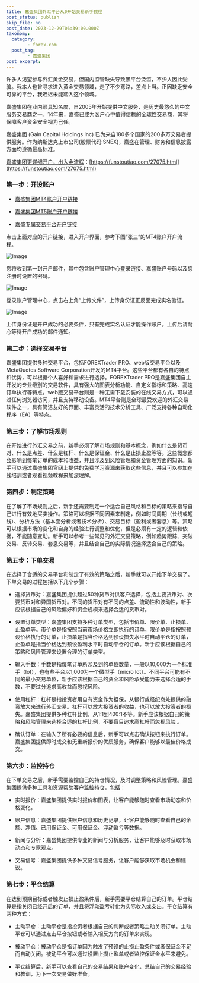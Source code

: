 ```yaml
---
title: 嘉盛集团外汇平台从0开始交易新手教程
post_status: publish
skip_file: no
post_date: 2023-12-29T06:39:00.000Z
taxonomy:
  category:
        - forex-com
  post_tag:
        - 嘉盛集团
post_excerpt: 
---
```

许多人渴望参与外汇黄金交易，但国内监管缺失导致黑平台泛滥，不少人因此受骗。我本人也曾寻求进入黄金交易领域，走了不少弯路，差点上当。正因缺乏安全可靠的平台，我迟迟未能踏入这个领域。

嘉盛集团在业内颇具知名度，自2005年开始提供中文服务，是历史最悠久的中文服务交易商之一。14年来，嘉盛已成为客户心中值得信赖的全球性交易商，其将保障客户资金安全视为己任。

嘉盛集团 (Gain Capital Holdings Inc) 已为来自180多个国家的200多万交易者提供服务。作为纳斯达克上市公司(股票代码:SNEX)，嘉盛在管理、财务和信息披露方面均遵循最高标准。

[嘉盛集团更详细开户，出入金流程](https://funstoutiao.com/27075.html)：[https://funstoutiao.com/27075.html](https://funstoutiao.com/27075.html)

### 第一步：开设账户

* [嘉盛集团MT4账户开户链接](https://s.ssgg.net/jsmt4)

* [嘉盛集团MT5账户开户链接](https://s.ssgg.net/jsmt5)

* [嘉盛专属交易平台开户链接](https://s.ssgg.net/js)

点击上面对应的开户链接，进入开户界面，参考下图“张三”的MT4账户开户流程。

![Image](https://prod-files-secure.s3.us-west-2.amazonaws.com/39ed1227-6d7d-4570-be36-9ccd4a2c4241/7a167aea-686b-400d-af59-4e18eb607a40/640.png?X-Amz-Algorithm=AWS4-HMAC-SHA256&X-Amz-Content-Sha256=UNSIGNED-PAYLOAD&X-Amz-Credential=ASIAZI2LB4667WLWMZWU%2F20250907%2Fus-west-2%2Fs3%2Faws4_request&X-Amz-Date=20250907T161308Z&X-Amz-Expires=3600&X-Amz-Security-Token=IQoJb3JpZ2luX2VjEDwaCXVzLXdlc3QtMiJIMEYCIQDQ%2FxChpufgB%2Fe%2FCCxR4Ts5HHg00jxFvMSSHEVnYNiaSQIhANGRqLddEdUN9m8HYHTdkg4%2FLGHTCQsbEf7QJVe%2BdM8WKogECKX%2F%2F%2F%2F%2F%2F%2F%2F%2F%2FwEQABoMNjM3NDIzMTgzODA1IgyJwzlvBnoGzo%2F%2FaGIq3AMteq%2FQ3oDY9v%2FrMJf4DbSNqttnP%2B4vQ6d7LWE8gDrAtKdbGF5ys8C%2FUMYOwRYxkr89DN9PQXo6tVh4JC25HojLKEM7RHDUi3131Ug0fifOtU9vIxXsUGNqwQigrUYAIIJa4xo6fMhIn%2Fz%2BrEeJvrrYMrpQARDjmbJHwEm6pccncxEqSul5vN8UPSF0HUfnbpudkStBpYC2A9z7B1Im4nwsiJ8Im%2FC32QZyTDZkoem0r4loBP%2BXjzj93%2BzHNYF9NpridqyWa%2Bt2LK2UlOIDHWmxvF4YXUaXnPZj4qA%2BcWuyUTZAFPNZiClpsBGTzBEYNotrNeV6kN9NGq0pxI9X4NIvBRutB%2BkQeQJMWD12sx3EGTMn8w9BoqV8PcuMaErplXXyJRg%2F9LJ0ue0JW8qiUnKRN3EUsFcO%2BQkrsRzCqAz5kMhTafVYoL%2F%2BhdKW5oWM6PoI39TCITo1ESksNQg4TtFVJiR9IdvOT8HgHLsBTsB%2BwaQXKFckMvTcI1juH9CuVuE0hSY%2FKtw39EWem8RijvtkATFlXpITN%2BbGsaBQ%2Fl%2Bpq%2BYs1RIzAtLCf15b45T28FiUY2wDSAS2i4baW3QYH6mYwcOMOX6TvhNrTHhUfA4%2F40btmHQJBAtXFk4AQzDn5vXFBjqkAWMKLhBNdLkv29m0g5yO8%2BFvzP%2BV018CnqLhdOoFH3JZs1mNYDW8ydTkhNYkD%2FKeJtisnE2F41lk7vi7sEwSMlB4TKAn31l1wg%2By%2F1OhLmD2DrPHoxGsLG7jLNFcFE7dUX2P8qBbeoUPyvRJlvWy%2FSNpdnyxJP5dFCiRpKO3M8%2Fc8lNu7gpPS8s6kMDo%2BHMpzDsTcQsuh59l22C%2B35or6f2%2BdEs%2B&X-Amz-Signature=139e91cd36214735028663edc8cce678c2c09c1b931b19b0730d59efed988b09&X-Amz-SignedHeaders=host&x-amz-checksum-mode=ENABLED&x-id=GetObject)

您将收到第一封开户邮件，其中包含账户管理中心登录链接、嘉盛账户号码以及您注册时设置的密码。

![Image](https://prod-files-secure.s3.us-west-2.amazonaws.com/39ed1227-6d7d-4570-be36-9ccd4a2c4241/eaa1c6b3-2877-4284-a0e1-530e222c27fb/image.png?X-Amz-Algorithm=AWS4-HMAC-SHA256&X-Amz-Content-Sha256=UNSIGNED-PAYLOAD&X-Amz-Credential=ASIAZI2LB4667WLWMZWU%2F20250907%2Fus-west-2%2Fs3%2Faws4_request&X-Amz-Date=20250907T161308Z&X-Amz-Expires=3600&X-Amz-Security-Token=IQoJb3JpZ2luX2VjEDwaCXVzLXdlc3QtMiJIMEYCIQDQ%2FxChpufgB%2Fe%2FCCxR4Ts5HHg00jxFvMSSHEVnYNiaSQIhANGRqLddEdUN9m8HYHTdkg4%2FLGHTCQsbEf7QJVe%2BdM8WKogECKX%2F%2F%2F%2F%2F%2F%2F%2F%2F%2FwEQABoMNjM3NDIzMTgzODA1IgyJwzlvBnoGzo%2F%2FaGIq3AMteq%2FQ3oDY9v%2FrMJf4DbSNqttnP%2B4vQ6d7LWE8gDrAtKdbGF5ys8C%2FUMYOwRYxkr89DN9PQXo6tVh4JC25HojLKEM7RHDUi3131Ug0fifOtU9vIxXsUGNqwQigrUYAIIJa4xo6fMhIn%2Fz%2BrEeJvrrYMrpQARDjmbJHwEm6pccncxEqSul5vN8UPSF0HUfnbpudkStBpYC2A9z7B1Im4nwsiJ8Im%2FC32QZyTDZkoem0r4loBP%2BXjzj93%2BzHNYF9NpridqyWa%2Bt2LK2UlOIDHWmxvF4YXUaXnPZj4qA%2BcWuyUTZAFPNZiClpsBGTzBEYNotrNeV6kN9NGq0pxI9X4NIvBRutB%2BkQeQJMWD12sx3EGTMn8w9BoqV8PcuMaErplXXyJRg%2F9LJ0ue0JW8qiUnKRN3EUsFcO%2BQkrsRzCqAz5kMhTafVYoL%2F%2BhdKW5oWM6PoI39TCITo1ESksNQg4TtFVJiR9IdvOT8HgHLsBTsB%2BwaQXKFckMvTcI1juH9CuVuE0hSY%2FKtw39EWem8RijvtkATFlXpITN%2BbGsaBQ%2Fl%2Bpq%2BYs1RIzAtLCf15b45T28FiUY2wDSAS2i4baW3QYH6mYwcOMOX6TvhNrTHhUfA4%2F40btmHQJBAtXFk4AQzDn5vXFBjqkAWMKLhBNdLkv29m0g5yO8%2BFvzP%2BV018CnqLhdOoFH3JZs1mNYDW8ydTkhNYkD%2FKeJtisnE2F41lk7vi7sEwSMlB4TKAn31l1wg%2By%2F1OhLmD2DrPHoxGsLG7jLNFcFE7dUX2P8qBbeoUPyvRJlvWy%2FSNpdnyxJP5dFCiRpKO3M8%2Fc8lNu7gpPS8s6kMDo%2BHMpzDsTcQsuh59l22C%2B35or6f2%2BdEs%2B&X-Amz-Signature=1a3a259750b04f6a49949f608b58de9941f9a998a11e8db04c787b92bc2ec319&X-Amz-SignedHeaders=host&x-amz-checksum-mode=ENABLED&x-id=GetObject)

登录账户管理中心，点击右上角“上传文件”，上传身份证正反面完成实名验证。

![Image](https://prod-files-secure.s3.us-west-2.amazonaws.com/39ed1227-6d7d-4570-be36-9ccd4a2c4241/54090639-09fc-46b4-a135-e0289f707147/image.png?X-Amz-Algorithm=AWS4-HMAC-SHA256&X-Amz-Content-Sha256=UNSIGNED-PAYLOAD&X-Amz-Credential=ASIAZI2LB4667WLWMZWU%2F20250907%2Fus-west-2%2Fs3%2Faws4_request&X-Amz-Date=20250907T161308Z&X-Amz-Expires=3600&X-Amz-Security-Token=IQoJb3JpZ2luX2VjEDwaCXVzLXdlc3QtMiJIMEYCIQDQ%2FxChpufgB%2Fe%2FCCxR4Ts5HHg00jxFvMSSHEVnYNiaSQIhANGRqLddEdUN9m8HYHTdkg4%2FLGHTCQsbEf7QJVe%2BdM8WKogECKX%2F%2F%2F%2F%2F%2F%2F%2F%2F%2FwEQABoMNjM3NDIzMTgzODA1IgyJwzlvBnoGzo%2F%2FaGIq3AMteq%2FQ3oDY9v%2FrMJf4DbSNqttnP%2B4vQ6d7LWE8gDrAtKdbGF5ys8C%2FUMYOwRYxkr89DN9PQXo6tVh4JC25HojLKEM7RHDUi3131Ug0fifOtU9vIxXsUGNqwQigrUYAIIJa4xo6fMhIn%2Fz%2BrEeJvrrYMrpQARDjmbJHwEm6pccncxEqSul5vN8UPSF0HUfnbpudkStBpYC2A9z7B1Im4nwsiJ8Im%2FC32QZyTDZkoem0r4loBP%2BXjzj93%2BzHNYF9NpridqyWa%2Bt2LK2UlOIDHWmxvF4YXUaXnPZj4qA%2BcWuyUTZAFPNZiClpsBGTzBEYNotrNeV6kN9NGq0pxI9X4NIvBRutB%2BkQeQJMWD12sx3EGTMn8w9BoqV8PcuMaErplXXyJRg%2F9LJ0ue0JW8qiUnKRN3EUsFcO%2BQkrsRzCqAz5kMhTafVYoL%2F%2BhdKW5oWM6PoI39TCITo1ESksNQg4TtFVJiR9IdvOT8HgHLsBTsB%2BwaQXKFckMvTcI1juH9CuVuE0hSY%2FKtw39EWem8RijvtkATFlXpITN%2BbGsaBQ%2Fl%2Bpq%2BYs1RIzAtLCf15b45T28FiUY2wDSAS2i4baW3QYH6mYwcOMOX6TvhNrTHhUfA4%2F40btmHQJBAtXFk4AQzDn5vXFBjqkAWMKLhBNdLkv29m0g5yO8%2BFvzP%2BV018CnqLhdOoFH3JZs1mNYDW8ydTkhNYkD%2FKeJtisnE2F41lk7vi7sEwSMlB4TKAn31l1wg%2By%2F1OhLmD2DrPHoxGsLG7jLNFcFE7dUX2P8qBbeoUPyvRJlvWy%2FSNpdnyxJP5dFCiRpKO3M8%2Fc8lNu7gpPS8s6kMDo%2BHMpzDsTcQsuh59l22C%2B35or6f2%2BdEs%2B&X-Amz-Signature=d6a7bd2beb8500e1a11f3e65e74ae293b965b3610cfd3532085df66542ae8ed0&X-Amz-SignedHeaders=host&x-amz-checksum-mode=ENABLED&x-id=GetObject)

上传身份证是开户成功的必要条件，只有完成实名认证才能操作账户。上传后请耐心等待开户成功的邮件通知。

### 第二步：选择交易平台

嘉盛集团提供多种交易平台，包括FOREXTrader PRO、web版交易平台以及MetaQuotes Software Corporation开发的MT4平台。这些平台都有各自的特点和优势，可以根据个人喜好和需求进行选择。FOREXTrader PRO是嘉盛集团自主开发的专业级别的交易软件，具有强大的图表分析功能、自定义指标和策略、高速订单执行等特点。web版交易平台则是一种无需下载安装的在线交易方式，可以通过任何浏览器访问，并且支持移动设备。MT4平台则是全球最受欢迎的外汇交易软件之一，具有简洁友好的界面、丰富灵活的技术分析工具、广泛支持各种自动化程序（EA）等特点。

### 第三步：了解市场规则

在开始进行外汇交易之前，新手必须了解市场规则和基本概念，例如什么是货币对、什么是点差、什么是杠杆、什么是保证金、什么是止损止盈等等。这些概念都会影响到每笔订单的成本和收益，并且涉及到风险管理和资金管理方面的知识。新手可以通过嘉盛集团官网上提供的免费学习资源来获取这些信息，并且可以参加在线培训或者观看视频教程来加深理解。

### 第四步：制定策略

在了解了市场规则之后，新手还需要制定一个适合自己风格和目标的策略来指导自己进行有效地买卖操作。策略可以根据不同因素来制定，例如时间周期（长线或短线）、分析方法（基本面分析或者技术分析）、交易目标（盈利或者套息）等。策略可以根据市场的变化和自身的经验进行调整和优化，但是必须有一定的逻辑和依据，不能随意变动。新手可以参考一些常见的外汇交易策略，例如趋势跟踪、突破交易、反转交易、套息交易等，并且结合自己的实际情况选择适合自己的策略。

### 第五步：下单交易

在选择了合适的交易平台和制定了有效的策略之后，新手就可以开始下单交易了。下单交易的过程包括以下几个步骤：

* 选择货币对：嘉盛集团提供超过50种货币对供客户选择，包括主要货币对、次要货币对和异国货币对。不同的货币对有不同的点差、流动性和波动性，新手应该根据自己的风险偏好和资金规模来选择合适的货币对。

* 设置订单类型：嘉盛集团支持多种订单类型，包括市价单、限价单、止损单、止盈单等。市价单是指按照当前市场价格立即执行的订单，限价单是指按照预设价格执行的订单，止损单是指当价格达到预设损失水平时自动平仓的订单，止盈单是指当价格达到预设盈利水平时自动平仓的订单。新手应该根据自己的策略和风险管理来设置合理的订单类型。

* 输入手数：手数是指每笔订单所涉及到的单位数量，一般以10,000为一个标准手（lot），也有些平台以1,000为一个微型手（micro lot）。不同平台可能有不同的最小交易单位，新手应该根据自己的资金和风险承受能力来选择合适的手数，不要过分追求高收益而忽视风险。

* 使用杠杆：杠杆是指投资者用自有资金作为担保，从银行或经纪商处提供的融资放大来进行外汇交易。杠杆可以放大投资者的收益，也可以放大投资者的损失。嘉盛集团提供多种杠杆比例，从1:1到400:1不等。新手应该根据自己的策略和风险管理来选择合适的杠杆比例，不要盲目追求高杠杆而忽视风险 。

* 确认订单：在输入了所有必要的信息后，新手可以点击确认按钮来执行订单。嘉盛集团提供即时成交和无重新报价的优质服务，确保客户能够以最佳价格成交。

### 第六步：监控持仓

在下单交易之后，新手需要监控自己的持仓情况，及时调整策略和风险管理。嘉盛集团提供多种工具和资源帮助客户监控持仓，包括：

* 实时报价：嘉盛集团提供实时报价和图表，让客户能够随时查看市场动态和价格变化。

* 账户信息：嘉盛集团提供账户信息和历史记录，让客户能够随时查看自己的余额、净值、已用保证金、可用保证金、浮动盈亏等数据。

* 新闻与分析：嘉盛集团提供专业的新闻与分析服务，让客户能够及时获取市场动态和专家观点。

* 交易信号：嘉盛集团提供多种交易信号服务，让客户能够获取市场机会和建议。

### 第七步：平仓结算

在达到预期目标或者触发止损止盈条件后，新手需要平仓结算自己的订单。平仓结算是指关闭已经开启的订单，并且将浮动盈亏转化为实际收入或支出。平仓结算有两种方式：

* 主动平仓：主动平仓是指投资者根据自己的判断或者策略主动关闭订单。主动平仓可以通过点击平仓按钮或者输入相反方向的订单来实现。

* 被动平仓：被动平仓是指订单因为触发了预设的止损止盈条件或者保证金不足而自动关闭。被动平仓可以通过设置止损止盈单或者监控保证金水平来避免。

* 平仓结算后，新手可以查看自己的交易结果和账户变化，总结自己的交易经验和教训，为下一次交易做好准备。